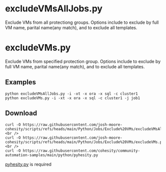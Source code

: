 
# **excludeVMsAllJobs.py**

   Exclude VMs from all protectiong groups. Options include to exclude by full VM name, parital name(any match), and to exclude all templates.

# **excludeVMs.py**

   Exclude VMs from specified protection group. Options include to exclude by full VM name, parital name(any match), and to exclude all templates.

## **Examples**

    python excludeVMsAllJobs.py -i -xt -x ora -x sql -c cluster1
    python excludeVMs.py -i -xt -x ora -x sql -c cluster1 -j job1
    
## **Download**

    curl -O https://raw.githubusercontent.com/josh-moore-cohesity/scripts/refs/heads/main/Python/Jobs/Exclude%20VMs/excludeVMsAllJobs.py <br />
    curl -O https://raw.githubusercontent.com/josh-moore-cohesity/scripts/refs/heads/main/Python/Jobs/Exclude%20VMs/excludeVMs.py <br />
    curl -O https://raw.githubusercontent.com/cohesity/community-automation-samples/main/python/pyhesity.py

[pyhesity.py](https://github.com/bseltz-cohesity/scripts/tree/master/python/pyhesity) is required 
    
